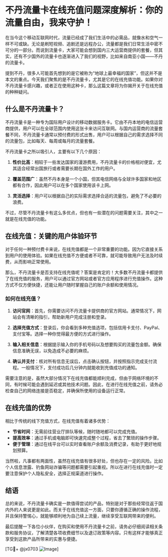 # 不丹流量卡在线充值问题深度解析：你的流量自由，我来守护！

在当今这个移动互联网时代，流量已经成了我们生活中的必需品，就像水和空气一样不可或缺。无论是刷短视频、追剧还是远程办公，流量都是我们日常生活中密不可分的一部分。而说到流量卡，大家可能会想到国内三大运营商提供的套餐，但其实，还有不少国外的流量卡也逐渐进入了我们的视野，比如来自南亚小国——不丹的流量卡。

提到不丹，很多人可能首先想到的是它被称为“地球上最幸福的国家”，但这并不是本文的重点。今天我们聚焦的是不丹流量卡，尤其是它的在线充值功能。如果你对不丹流量卡感兴趣，或者正在使用这种卡，那么这篇文章将为你揭开关于在线充值的种种疑问。

## 什么是不丹流量卡？

不丹流量卡是一种专为国际用户设计的移动数据服务卡。它由不丹本地的电信运营商提供，用户可以在全球范围内使用这张卡来访问互联网。与国内运营商的流量套餐不同，不丹流量卡通常以预付费的形式出售，用户可以根据自己的需求选择不同的流量包，比如每天、每周或每月的流量套餐。

不丹流量卡之所以吸引人，主要有以下几个原因：

1. **性价比高**：相较于一些发达国家的漫游费用，不丹流量卡的价格相对便宜，尤其适合经常出国旅行或者需要长期在国外工作的用户。
   
2. **覆盖范围广**：虽然不丹本身是一个小国，但其电信网络与全球许多国家和地区都有合作，因此用户可以在多个国家使用该卡上网。
   
3. **灵活选择**：用户可以根据自己的实际需求选择合适的流量包，避免了不必要的浪费。

不过，尽管不丹流量卡有这么多优点，但也有一些潜在的问题需要关注，其中之一就是在线充值的功能。

## 在线充值：关键的用户体验环节

对于任何一种预付费卡来说，在线充值都是一个非常重要的功能。因为它直接关系到用户的使用体验。如果在线充值不方便或者不可靠，就可能导致用户无法及时续费，从而影响正常使用。

那么，不丹流量卡是否支持在线充值呢？答案是肯定的！大多数不丹流量卡都提供了在线充值的服务，用户可以通过官方网站或者官方应用程序进行充值操作。这种方式不仅方便快捷，还能让用户随时掌握自己的账户余额和使用情况。

### 如何在线充值？

1. **访问官网**：首先，你需要访问不丹流量卡提供商的官方网站。通常情况下，网站会有清晰的指引，帮助新用户完成注册和登录。
   
2. **选择充值方式**：登录后，你会看到多种充值选项，包括信用卡支付、PayPal、支付宝等。选择一种你觉得最方便的方式进行操作。
   
3. **输入相关信息**：根据提示输入你的手机号码以及想要购买的流量包金额。确保信息准确无误，以免造成不必要的麻烦。
   
4. **确认并支付**：核对所有信息无误后，点击确认按钮，并按照指示完成支付流程。一般情况下，支付成功后几分钟内就能收到充值成功的通知。

需要注意的是，虽然大部分情况下在线充值都能顺利完成，但由于网络环境的不同，有时候可能会遇到延迟或其他技术问题。因此，在进行在线充值之前，请务必检查自己的网络连接是否稳定，并确保所使用的设备运行正常。

## 在线充值的优势

相比于传统的线下充值方式，在线充值有着诸多优势：

- **节省时间**：无需前往营业厅排队等候，随时随地都可以完成充值。
- **提高效率**：通过手机或电脑即可快速完成整个过程，省去了繁琐的操作步骤。
- **便于管理**：通过在线平台可以实时查看账户余额及消费记录，有助于更好地规划预算。

当然啦，凡事都有两面性，虽然在线充值有很多好处，但也存在一定的风险。比如个人信息泄露、钓鱼网站诈骗等问题都需要引起重视。所以在进行在线充值时一定要注意保护个人隐私安全，选择正规渠道进行操作。

## 结语

总的来说，不丹流量卡确实是一款值得尝试的产品，特别是对于那些经常往返于国内外的人来说更是如此。而关于在线充值这一方面，只要你遵循正确的操作流程，并且保持警惕心，就能够顺利地为自己续上流量，继续享受互联网带来的便利。

最后提醒一下各位小伙伴，在购买和使用不丹流量卡之前，请务必仔细阅读相关条款和服务协议，了解清楚各项收费细节以及退订政策等内容。只有这样才能够真正享受到这款产品所带来的实惠与便捷。

[TG💪+ @jx0703 ![Image](https://github.com/user-attachments/assets/dbca1d08-cadb-493c-b0ec-ad6f7a83f270)]
